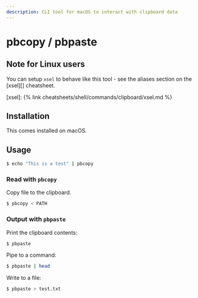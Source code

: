 ```yaml
---
description: CLI tool for macOS to interact with clipboard data
---
```

# pbcopy / pbpaste

## Note for Linux users

You can setup `xsel` to behave like this tool - see the aliases section on the [xsel][] cheatsheet.

[xsel]: {% link cheatsheets/shell/commands/clipboard/xsel.md %}


## Installation

This comes installed on macOS.


## Usage

```sh
$ echo "This is a test" | pbcopy

```

### Read with `pbcopy`

Copy file to the clipboard.

```sh
$ pbcopy < PATH
```

### Output with `pbpaste`

Print the clipboard contents:

```sh
$ pbpaste
```

Pipe to a command:

```sh
$ pbpaste | head
```

Write to a file:

```sh
$ pbpaste > test.txt
```
